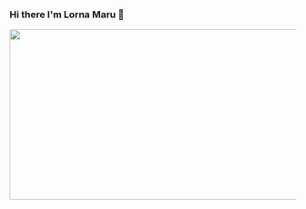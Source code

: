 ### Hi there I'm Lorna Maru 👋

<div align="center">
  <img src="https://giphy.com/gifs/usnationalarchives-1n8aGJBEXuW0M7ELrB/giphy.gif" width="600" height="300"/>
 </div>

<!--
**lornamaru/lornamaru** is a ✨ _special_ ✨ repository because its `README.md` (this file) appears on your GitHub profile.

Here are some ideas to get you started:

- 🔭 I’m currently working on ...
- 🌱 I’m currently learning ...
- 👯 I’m looking to collaborate on ...
- 🤔 I’m looking for help with ...
- 💬 Ask me about ...
- 📫 How to reach me: ...
- 😄 Pronouns: ...
- ⚡ Fun fact: ...
-->
